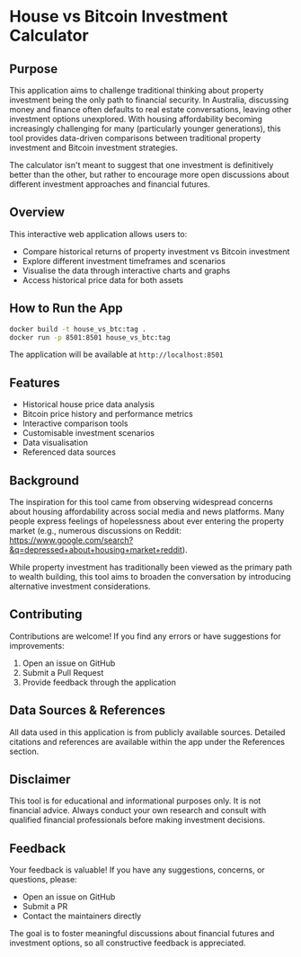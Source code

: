 # House vs Bitcoin Investment Calculator

## Purpose

This application aims to challenge traditional thinking about property investment being the only path to financial security. In Australia, discussing money and finance often defaults to real estate conversations, leaving other investment options unexplored. With housing affordability becoming increasingly challenging for many (particularly younger generations), this tool provides data-driven comparisons between traditional property investment and Bitcoin investment strategies.

The calculator isn't meant to suggest that one investment is definitively better than the other, but rather to encourage more open discussions about different investment approaches and financial futures.

## Overview

This interactive web application allows users to:
- Compare historical returns of property investment vs Bitcoin investment
- Explore different investment timeframes and scenarios
- Visualise the data through interactive charts and graphs
- Access historical price data for both assets

## How to Run the App

```bash
docker build -t house_vs_btc:tag .
docker run -p 8501:8501 house_vs_btc:tag
```

The application will be available at `http://localhost:8501`

## Features

- Historical house price data analysis
- Bitcoin price history and performance metrics
- Interactive comparison tools
- Customisable investment scenarios
- Data visualisation
- Referenced data sources

## Background

The inspiration for this tool came from observing widespread concerns about housing affordability across social media and news platforms. Many people express feelings of hopelessness about ever entering the property market (e.g., numerous discussions on Reddit: https://www.google.com/search?&q=depressed+about+housing+market+reddit).

While property investment has traditionally been viewed as the primary path to wealth building, this tool aims to broaden the conversation by introducing alternative investment considerations.

## Contributing

Contributions are welcome! If you find any errors or have suggestions for improvements:

1. Open an issue on GitHub
2. Submit a Pull Request
3. Provide feedback through the application

## Data Sources & References

All data used in this application is from publicly available sources. Detailed citations and references are available within the app under the References section.

## Disclaimer

This tool is for educational and informational purposes only. It is not financial advice. Always conduct your own research and consult with qualified financial professionals before making investment decisions.

## Feedback

Your feedback is valuable! If you have any suggestions, concerns, or questions, please:
- Open an issue on GitHub
- Submit a PR
- Contact the maintainers directly

The goal is to foster meaningful discussions about financial futures and investment options, so all constructive feedback is appreciated.

